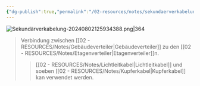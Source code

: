 ```yaml
---
{"dg-publish":true,"permalink":"/02-resources/notes/sekundaerverkabelung/","tags":["informatik/netzwerk/kabel","GFN/LF03"],"noteIcon":"","updated":"2025-09-10T16:35:35.000+02:00"}
---
```


![Sekundärverkabelung-20240802125934388.png|364](/img/user/02%20-%20RESOURCES/Files/IMG/Sekund%C3%A4rverkabelung-20240802125934388.png)
>Verbindung zwischen [[02 - RESOURCES/Notes/Gebäudeverteiler\|Gebäudeverteiler]] zu den [[02 - RESOURCES/Notes/Etagenverteiler\|Etagenverteiler]]n.
>>[[02 - RESOURCES/Notes/Lichtleitkabel\|Lichtleitkabel]] und soeben [[02 - RESOURCES/Notes/Kupferkabel\|Kupferkabel]] kan verwendet werden.